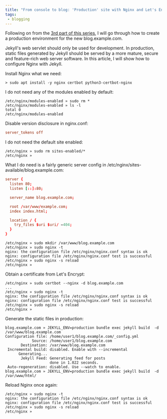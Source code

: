 ```yaml
---
title: "From console to blog: 'Production' site with Nginx and Let's Encrypt"
tags:
 - blogging
---
```


Following on from the [3rd part of this series](/FromConsoleToBlog-3-MinimalMistakes/), I will go through how to create a production environment for the new blog.example.com.

Jekyll's web servlet should only be used  for development. In production, static files generated by Jekyll should be served by a more mature, secure and feature-rich web server software. In this article, I will show how to configure Nginx with Jekyll. 

Install Nginx what we need:
```shell
> sudo apt install -y nginx certbot python3-certbot-nginx
```

I do not need any of the modules enabled by default:
```shell
/etc/nginx/modules-enabled » sudo rm *
/etc/nginx/modules-enabled » ls -l
total 0
/etc/nginx/modules-enabled
```

Disable version disclosure in nginx.conf:
```conf
server_tokens off
```

I do not need the default site enabled:
```shell
/etc/nginx » sudo rm sites-enabled/*
/etc/nginx » 
```

What I do need is a fairly generic server config in /etc/nginx/sites-available/blog.example.com:
```conf
server {
  listen 80;
  listen [::]:80;

  server_name blog.example.com;

  root /var/www/example.com;
  index index.html;

  location / {
    try_files $uri $uri/ =404;
  }
}
```
```shell
/etc/nginx » sudo mkdir /var/www/blog.example.com
/etc/nginx » sudo nginx -t
nginx: the configuration file /etc/nginx/nginx.conf syntax is ok
nginx: configuration file /etc/nginx/nginx.conf test is successful
/etc/nginx » sudo nginx -s reload
/etc/nginx » 
```

Obtain a certificate from Let's Encrypt:
```shell
/etc/nginx » sudo certbot --nginx -d blog.example.com
...
/etc/nginx » sudo nginx -t
nginx: the configuration file /etc/nginx/nginx.conf syntax is ok
nginx: configuration file /etc/nginx/nginx.conf test is successful
/etc/nginx » sudo nginx -s reload
/etc/nginx » 
```

Generate the static files in production:
```shell
blog.example.com » JEKYLL_ENV=production bundle exec jekyll build  -d /var/www/blog.example.com
Configuration file: /home/user1/blog.example.com/_config.yml
            Source: /home/user1/blog.example.com
       Destination: /var/www/blog.example.com
 Incremental build: disabled. Enable with --incremental
      Generating...
       Jekyll Feed: Generating feed for posts
                    done in 1.022 seconds.
 Auto-regeneration: disabled. Use --watch to enable.
blog.example.com » JEKYLL_ENV=production bundle exec jekyll build  -d /var/www/html/
```

Reload Nginx once again:
```shell
/etc/nginx » sudo nginx -t
nginx: the configuration file /etc/nginx/nginx.conf syntax is ok
nginx: configuration file /etc/nginx/nginx.conf test is successful
/etc/nginx » sudo nginx -s reload
/etc/nginx » 
```
